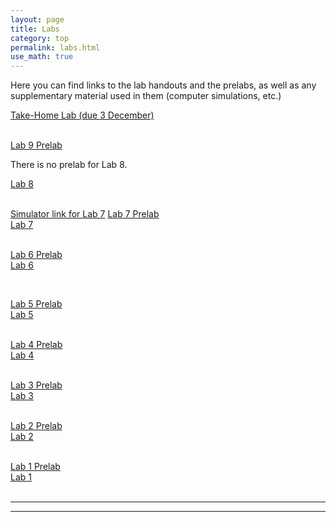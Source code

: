 ```yaml
---
layout: page
title: Labs
category: top
permalink: labs.html 
use_math: true
---
```


Here you can find links to the lab handouts and the prelabs, as well as any supplementary material used in them (computer simulations, etc.)

<a href="labs/moon_and_sun.pdf">Take-Home Lab (due 3 December)</a><br><br>

<a href="labs/lab9/lab9prelab.pdf">Lab 9 Prelab</a><br>


There is no prelab for Lab 8.

<a href="labs/lab8/lab8.pdf">Lab 8</a><br><br>


<a href="https://phet.colorado.edu/sims/html/blackbody-spectrum/latest/blackbody-spectrum_en.html">Simulator link for Lab 7</a>
<a href="labs/lab7/lab7-prelab.pdf">Lab 7 Prelab</a><br>
<a href="labs/lab7/lab7.pdf">Lab 7</a><br><br>

<a href="labs/lab6/lab6prelab.pdf">Lab 6 Prelab</a><br>
<a href="labs/lab6/lab6.pdf">Lab 6</a><br>

<br>

<a href="labs/lab5/lab5prelab.pdf">Lab 5 Prelab</a><br>
<a href="labs/lab5/lab5.pdf">Lab 5</a><br><br>


<a href="labs/lab4/lab4prelab.pdf">Lab 4 Prelab</a><br>
<a href="labs/lab4/lab4.pdf">Lab 4</a><br><br>

<a href="labs/lab3/lab3prelab.pdf">Lab 3 Prelab</a><br>
<a href="labs/lab3/lab3.pdf">Lab 3</a><br><br>

<a href="labs/lab2prelab.pdf">Lab 2 Prelab</a><br>
<a href="labs/lab2.pdf">Lab 2</a><br><br>

<a href="labs/lab1prelab.pdf">Lab 1 Prelab</a><br>
<a href="labs/lab1.pdf">Lab 1</a><br><br>



---
---
<!---

<a href="labs/lab-exam-3-corrections-prelab.pdf">Exam Corrections Prelab</a><br>
<a href="labs/exam3-formA.pdf">Exam 3 Form A</a><br>
<a href="labs/exam3-formB.pdf">Exam 3 Form B</a><br>
<a href="labs/exam3-formC.pdf">Exam 3 Form C</a><br>
<a href="labs/exam3-formD.pdf">Exam 3 Form D</a><br>
<a href="labs/exam3-formE.pdf">Exam 3 Form E</a><br>

<br><br>



<a href="labs/takehome.pdf">Takehome Lab</a><br><br><br>
<a href="labs/lab-10-prelab.pdf">Lab 10 Prelab</a><br><br>
<a href="labs/lab-9-spectroscopy-2-prelab.pdf">Lab 9 Prelab</a><br><br>
<a href="labs/lab-8-temperature-prelab.pdf">Lab 8 Prelab</a><br><br>
<a href="labs/lab7-prelab.pdf">Lab 7 Prelab</a><br><br>
<a href="labs/lab6-prelab.pdf">Lab 6 Prelab</a><br><br>
<a href="labs/lab5-prelab.pdf">Lab 5 Prelab</a><br><br>
<a href="labs/lab4-prelab.pdf">Lab 4 Prelab</a><br><br>
<a href="lab2.html">Lab 2</a><br><br>


<a href="lab2.html">Lab 2</a><br>
<a href="labs/lab3.pdf">Lab 3</a><br>
<a href="lab4.html">Lab 4</a><br>
<a href="lab5.html">Lab 5</a><br>
<a href="labs/lab6.pdf">Lab 6</a><br>
-->

